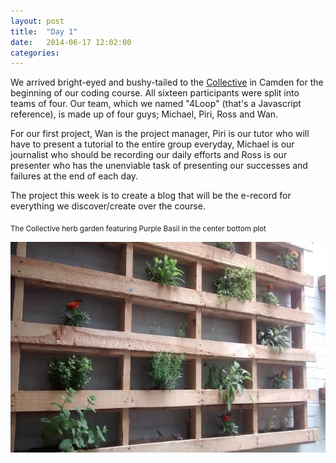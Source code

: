 ```yaml
---
layout: post
title:  "Day 1"
date:   2014-06-17 12:02:00
categories:
---
```


We arrived bright-eyed and bushy-tailed to the <a href="http://camdencollective.co.uk/">Collective</a> in Camden for the beginning of our coding course. All sixteen participants were split into teams of four. Our team, which we named "4Loop" (that's a Javascript reference), is made up of four guys; Michael, Piri, Ross and Wan.

For our first project, Wan is the project manager, Piri is our tutor who will have to present a tutorial to the entire group everyday, Michael is our journalist who should be recording our daily efforts and Ross is our presenter who has the unenviable task of presenting our successes and failures at the end of each day.

The project this week is to create a blog that will be the e-record for everything we discover/create over the course.

<sub>The Collective herb garden featuring Purple Basil in the center bottom plot</sub>

<img class="garden" src = "https://raw.githubusercontent.com/wsfan/4loop/gh-pages/images/day1garden.jpg" width="678" height="337" />

